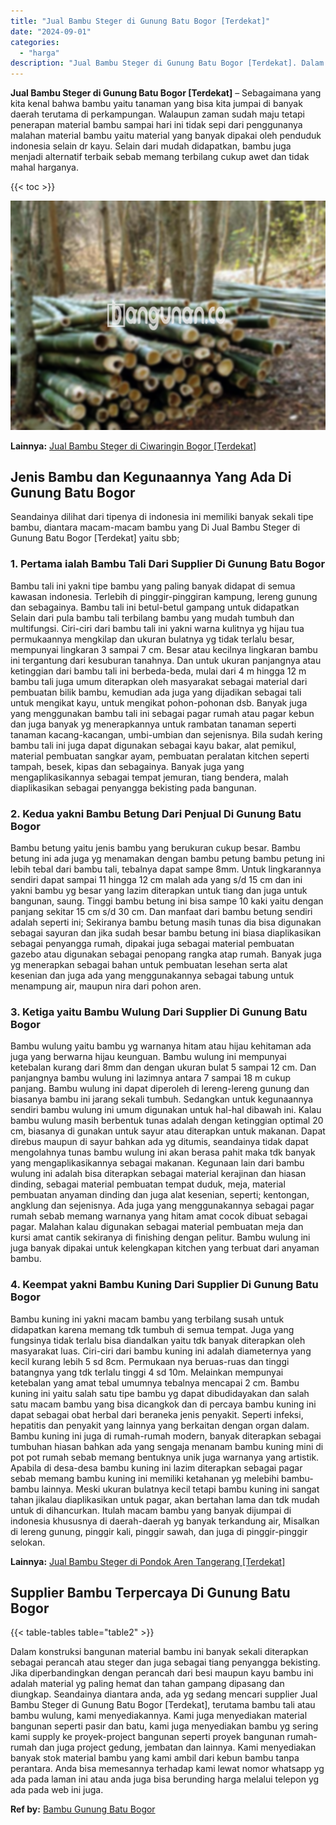 ```yaml
---
title: "Jual Bambu Steger di Gunung Batu Bogor [Terdekat]"
date: "2024-09-01"
categories: 
  - "harga"
description: "Jual Bambu Steger di Gunung Batu Bogor [Terdekat]. Dalam konstruksi bangunan material bambu ini banyak sekali diterapkan sebagai perancah atau steger dan jug..."
---
```


**Jual Bambu Steger di Gunung Batu Bogor \[Terdekat\]** – Sebagaimana yang kita kenal bahwa bambu yaitu tanaman yang bisa kita jumpai di banyak daerah terutama di perkampungan. Walaupun zaman sudah maju tetapi penerapan material bambu sampai hari ini tidak sepi dari penggunanya malahan material bambu yaitu material yang banyak dipakai oleh penduduk indonesia selain dr kayu. Selain dari mudah didapatkan, bambu juga menjadi alternatif terbaik sebab memang terbilang cukup awet dan tidak mahal harganya.

{{< toc >}}

![Jual Bambu Steger di Gunung Batu Bogor [Terdekat]](/images/jual-bambu-tali-32.png)

**Lainnya:** [Jual Bambu Steger di Ciwaringin Bogor \[Terdekat\]](https://bambu.bangunan.co/jual-bambu-steger-di-ciwaringin-bogor-terdekat/)

## Jenis Bambu dan Kegunaannya Yang Ada Di Gunung Batu Bogor

Seandainya dilihat dari tipenya di indonesia ini memiliki banyak sekali tipe bambu, diantara macam-macam bambu yang Di Jual Bambu Steger di Gunung Batu Bogor \[Terdekat\] yaitu sbb;

### 1\. Pertama ialah Bambu Tali Dari Supplier Di Gunung Batu Bogor

Bambu tali ini yakni tipe bambu yang paling banyak didapat di semua kawasan indonesia. Terlebih di pinggir-pinggiran kampung, lereng gunung dan sebagainya. Bambu tali ini betul-betul gampang untuk didapatkan Selain dari pula bambu tali terbilang bambu yang mudah tumbuh dan multifungsi. Ciri-ciri dari bambu tali ini yakni warna kulitnya yg hijau tua permukaannya mengkilap dan ukuran bulatnya yg tidak terlalu besar, mempunyai lingkaran 3 sampai 7 cm. Besar atau kecilnya lingkaran bambu ini tergantung dari kesuburan tanahnya. Dan untuk ukuran panjangnya atau ketinggian dari bambu tali ini berbeda-beda, mulai dari 4 m hingga 12 m bambu tali juga umum diterapkan oleh masyarakat sebagai material dari pembuatan bilik bambu, kemudian ada juga yang dijadikan sebagai tali untuk mengikat kayu, untuk mengikat pohon-pohonan dsb. Banyak juga yang menggunakan bambu tali ini sebagai pagar rumah atau pagar kebun dan juga banyak yg menerapkannya untuk rambatan tanaman seperti tanaman kacang-kacangan, umbi-umbian dan sejenisnya. Bila sudah kering bambu tali ini juga dapat digunakan sebagai kayu bakar, alat pemikul, material pembuatan sangkar ayam, pembuatan peralatan kitchen seperti tampah, besek, kipas dan sebagainya. Banyak juga yang mengaplikasikannya sebagai tempat jemuran, tiang bendera, malah diaplikasikan sebagai penyangga bekisting pada bangunan.

### 2\. Kedua yakni Bambu Betung Dari Penjual Di Gunung Batu Bogor

Bambu betung yaitu jenis bambu yang berukuran cukup besar. Bambu betung ini ada juga yg menamakan dengan bambu petung bambu petung ini lebih tebal dari bambu tali, tebalnya dapat sampe 8mm. Untuk lingkarannya sendiri dapat sampai 11 hingga 12 cm malah ada yang s/d 15 cm dan ini yakni bambu yg besar yang lazim diterapkan untuk tiang dan juga untuk bangunan, saung. Tinggi bambu betung ini bisa sampe 10 kaki yaitu dengan panjang sekitar 15 cm s/d 30 cm. Dan manfaat dari bambu betung sendiri adalah seperti ini; Sekiranya bambu betung masih tunas dia bisa digunakan sebagai sayuran dan jika sudah besar bambu betung ini biasa diaplikasikan sebagai penyangga rumah, dipakai juga sebagai material pembuatan gazebo atau digunakan sebagai penopang rangka atap rumah. Banyak juga yg menerapkan sebagai bahan untuk pembuatan lesehan serta alat kesenian dan juga ada yang menggunakannya sebagai tabung untuk menampung air, maupun nira dari pohon aren.

### 3\. Ketiga yaitu Bambu Wulung Dari Supplier Di Gunung Batu Bogor

Bambu wulung yaitu bambu yg warnanya hitam atau hijau kehitaman ada juga yang berwarna hijau keunguan. Bambu wulung ini mempunyai ketebalan kurang dari 8mm dan dengan ukuran bulat 5 sampai 12 cm. Dan panjangnya bambu wulung ini lazimnya antara 7 sampai 18 m cukup panjang. Bambu wulung ini dapat diperoleh di lereng-lereng gunung dan biasanya bambu ini jarang sekali tumbuh. Sedangkan untuk kegunaannya sendiri bambu wulung ini umum digunakan untuk hal-hal dibawah ini. Kalau bambu wulung masih berbentuk tunas adalah dengan ketinggian optimal 20 cm, biasanya di gunakan untuk sayur atau diterapkan untuk makanan. Dapat direbus maupun di sayur bahkan ada yg ditumis, seandainya tidak dapat mengolahnya tunas bambu wulung ini akan berasa pahit maka tdk banyak yang mengaplikasikannya sebagai makanan. Kegunaan lain dari bambu wulung ini adalah bisa diterapkan sebagai material kerajinan dan hiasan dinding, sebagai material pembuatan tempat duduk, meja, material pembuatan anyaman dinding dan juga alat kesenian, seperti; kentongan, angklung dan sejenisnya. Ada juga yang menggunakannya sebagai pagar rumah sebab memang warnanya yang hitam amat cocok dibuat sebagai pagar. Malahan kalau digunakan sebagai material pembuatan meja dan kursi amat cantik sekiranya di finishing dengan pelitur. Bambu wulung ini juga banyak dipakai untuk kelengkapan kitchen yang terbuat dari anyaman bambu.

### 4\. Keempat yakni Bambu Kuning Dari Supplier Di Gunung Batu Bogor

Bambu kuning ini yakni macam bambu yang terbilang susah untuk didapatkan karena memang tdk tumbuh di semua tempat. Juga yang fungsinya tidak terlalu bisa diandalkan yaitu tdk banyak diterapkan oleh masyarakat luas. Ciri-ciri dari bambu kuning ini adalah diameternya yang kecil kurang lebih 5 sd 8cm. Permukaan nya beruas-ruas dan tinggi batangnya yang tdk terlalu tinggi 4 sd 10m. Melainkan mempunyai ketebalan yang amat tebal umumnya tebalnya mencapai 2 cm. Bambu kuning ini yaitu salah satu tipe bambu yg dapat dibudidayakan dan salah satu macam bambu yang bisa dicangkok dan di percaya bambu kuning ini dapat sebagai obat herbal dari beraneka jenis penyakit. Seperti infeksi, hepatitis dan penyakit yang lainnya yang berkaitan dengan organ dalam. Bambu kuning ini juga di rumah-rumah modern, banyak diterapkan sebagai tumbuhan hiasan bahkan ada yang sengaja menanam bambu kuning mini di pot pot rumah sebab memang bentuknya unik juga warnanya yang artistik. Apabila di desa-desa bambu kuning ini lazim diterapkan sebagai pagar sebab memang bambu kuning ini memiliki ketahanan yg melebihi bambu-bambu lainnya. Meski ukuran bulatnya kecil tetapi bambu kuning ini sangat tahan jikalau diaplikasikan untuk pagar, akan bertahan lama dan tdk mudah untuk di dihancurkan. Itulah macam bambu yang banyak dijumpai di indonesia khususnya di daerah-daerah yg banyak terkandung air, Misalkan di lereng gunung, pinggir kali, pinggir sawah, dan juga di pinggir-pinggir selokan.

**Lainnya:** [Jual Bambu Steger di Pondok Aren Tangerang \[Terdekat\]](https://bambu.bangunan.co/jual-bambu-steger-di-pondok-aren-tangerang-terdekat/)

## Supplier Bambu Terpercaya Di Gunung Batu Bogor

{{< table-tables table="table2" >}}

Dalam konstruksi bangunan material bambu ini banyak sekali diterapkan sebagai perancah atau steger dan juga sebagai tiang penyangga bekisting. Jika diperbandingkan dengan perancah dari besi maupun kayu bambu ini adalah material yg paling hemat dan tahan gampang dipasang dan diungkap. Seandainya diantara anda, ada yg sedang mencari supplier Jual Bambu Steger di Gunung Batu Bogor \[Terdekat\], terutama bambu tali atau bambu wulung, kami menyediakannya. Kami juga menyediakan material bangunan seperti pasir dan batu, kami juga menyediakan bambu yg sering kami supply ke proyek-project bangunan seperti proyek bangunan rumah-rumah dan juga project gedung, jembatan dan lainnya. Kami menyediakan banyak stok material bambu yang kami ambil dari kebun bambu tanpa perantara. Anda bisa memesannya terhadap kami lewat nomor whatsapp yg ada pada laman ini atau anda juga bisa berunding harga melalui telepon yg ada pada web ini juga.

**Ref by:** [Bambu Gunung Batu Bogor](https://id.wikipedia.org/wiki/Bambu)

